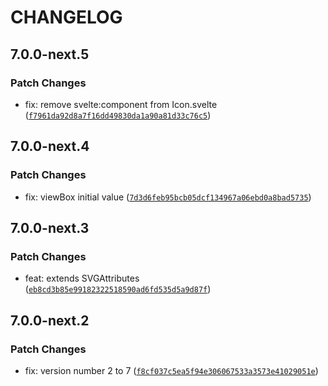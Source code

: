 # CHANGELOG

## 7.0.0-next.5

### Patch Changes

- fix: remove svelte:component from Icon.svelte ([`f7961da92d8a7f16dd49830da1a90a81d33c76c5`](https://github.com/shinokada/svelte-heros/commit/f7961da92d8a7f16dd49830da1a90a81d33c76c5))

## 7.0.0-next.4

### Patch Changes

- fix: viewBox initial value ([`7d3d6feb95bcb05dcf134967a06ebd0a8bad5735`](https://github.com/shinokada/svelte-heros/commit/7d3d6feb95bcb05dcf134967a06ebd0a8bad5735))

## 7.0.0-next.3

### Patch Changes

- feat: extends SVGAttributes<SVGElement> ([`eb8cd3b85e99182322518590ad6fd535d5a9d87f`](https://github.com/shinokada/svelte-heros/commit/eb8cd3b85e99182322518590ad6fd535d5a9d87f))

## 7.0.0-next.2

### Patch Changes

- fix: version number 2 to 7 ([`f8cf037c5ea5f94e306067533a3573e41029051e`](https://github.com/shinokada/svelte-heros/commit/f8cf037c5ea5f94e306067533a3573e41029051e))
